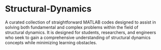 # Structural-Dynamics
A curated collection of straightforward MATLAB codes designed to assist in solving both fundamental and complex problems within the field of structural dynamics. It is designed for students, researchers, and engineers who seek to gain a comprehensive understanding of structural dynamics concepts while minimizing learning obstacles. 
